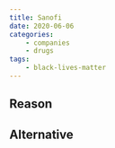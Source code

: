 ```yaml
---
title: Sanofi
date: 2020-06-06
categories:
    - companies
    - drugs
tags:
    - black-lives-matter
---
```


## Reason


## Alternative


